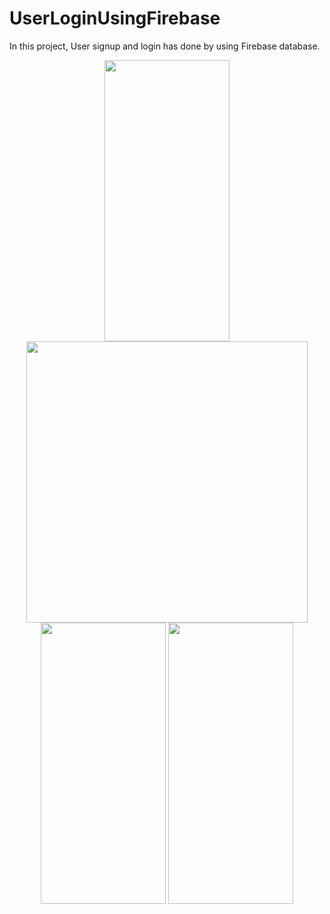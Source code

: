 # UserLoginUsingFirebase

In this project, User signup and login has done by using Firebase database.

<p align = "center">

<img src="https://user-images.githubusercontent.com/88314161/129448859-42045b7c-5ca5-4ebc-9cc0-d3d0e4310671.png" width="200" height="450" />
<img src="https://user-images.githubusercontent.com/88314161/129448871-5a253945-d8bb-4104-a5bb-c1433bb109db.png" height="450" />
  
  
<img src="https://user-images.githubusercontent.com/88314161/129448880-c83d922f-8fae-4fc6-827d-d4c54138268a.png" width="200" height="450" />
<img src="https://user-images.githubusercontent.com/88314161/129448887-7a978851-4ceb-4e67-8676-e0936dac32a6.png" width="200" height="450" />



